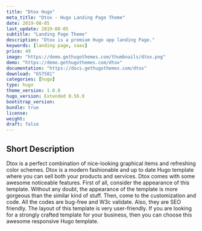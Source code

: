 ```yaml
---
title: "Dtox Hugo"
meta_title: "Dtox - Hugo Landing Page Theme"
date: 2019-08-05
last_update: 2019-08-05
subtitle: "Landing Page Theme"
description: "Dtox is a premium Hugo app landing Page."
keywords: [landing page, saas]
price: 49
image: "https://demo.gethugothemes.com/thumbnails/dtox.png"
demo: "https://demo.gethugothemes.com/dtox"
documentation: "https://docs.gethugothemes.com/dtox"
download: "657581"
categories: [hugo]
type: hugo
theme_version: 1.0.0
hugo_version: Extended 0.56.0
bootstrap_version:
bundle: true
license:
weight:
draft: false
---
```


## Short Description

Dtox is a perfect combination of nice-looking graphical items and refreshing color schemes. Dtox is a modern fashionable and up to date Hugo template where you can sell both your products and services. Dtox comes with some awesome noticeable features. First of all, consider the appearance of this template. Without any doubt, the appearance of the template is more gorgeous than the similar kind of stuff. Then, come to the customization and code. All the codes are bug-free and W3c validate. Also, they are SEO friendly. The layout of this template is very user-friendly. If you are looking for a strongly crafted template for your business, then you can choose this awesome responsive Hugo template.
